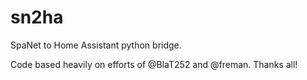 # sn2ha
SpaNet to Home Assistant python bridge.

Code based heavily on efforts of @BlaT252 and @freman.  Thanks all!

